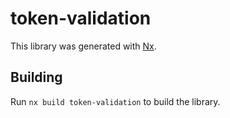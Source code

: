 # token-validation

This library was generated with [Nx](https://nx.dev).

## Building

Run `nx build token-validation` to build the library.
